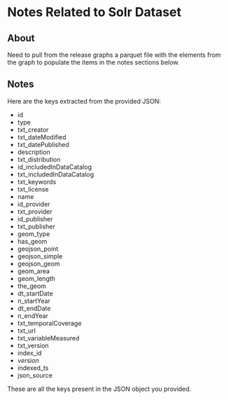 # Notes Related to Solr Dataset

## About

Need to pull from the release graphs a parquet file with the elements from 
the graph to populate the items in the notes sections below.  

## Notes

Here are the keys extracted from the provided JSON:

- id
- type
- txt_creator
- txt_dateModified
- txt_datePublished
- description
- txt_distribution
- id_includedInDataCatalog
- txt_includedInDataCatalog
- txt_keywords
- txt_license
- name
- id_provider
- txt_provider
- id_publisher
- txt_publisher
- geom_type
- has_geom
- geojson_point
- geojson_simple
- geojson_geom
- geom_area
- geom_length
- the_geom
- dt_startDate
- n_startYear
- dt_endDate
- n_endYear
- txt_temporalCoverage
- txt_url
- txt_variableMeasured
- txt_version
- index_id
- _version_
- indexed_ts
- json_source

These are all the keys present in the JSON object you provided.